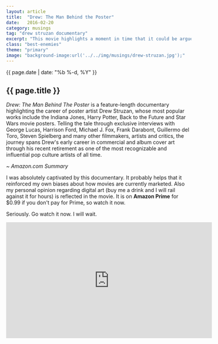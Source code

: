 ```yaml
---
layout: article
title:  "Drew: The Man Behind the Poster"
date:   2016-02-20
category: musings
tag: "drew struzan documentary"
excerpt: "This movie highlights a moment in time that it could be argued changed the very nature of how we engage in politics in the United States."
class: "best-enemies"
theme: "primary"
image: "background-image:url('../../img/musings/drew-struzan.jpg');"
---
```

<section class="header" style="{{page.image}}">
	<div class="content">
	<div class="span-3 col empty"></div>
	<div class="span-6 col">
		<p class="post-meta">{{ page.date | date: "%b %-d, %Y" }}</p>
		<h1>{{ page.title }}</h1>
		<p><em>Drew: The Man Behind The Poster</em> is a feature-length documentary highlighting the career of poster artist Drew Struzan, whose most popular works include the Indiana Jones, Harry Potter, Back to the Future and Star Wars movie posters. Telling the tale through exclusive interviews with George Lucas, Harrison Ford, Michael J. Fox, Frank Darabont, Guillermo del Toro, Steven Spielberg and many other filmmakers, artists and critics, the journey spans Drew's early career in commercial and album cover art through his recent retirement as one of the most recognizable and influential pop culture artists of all time.</p>
		<p class="text-right"><em>~ Amazon.com Summary</em></p>
	</div>
	<div class="span-3 col empty"></div>	
	</div>
</section>
<section class="code continued">
	<div class="content gutters">
		<div class="span-3 col empty"></div>
		<div class="span-6 col">
			<p>I was absolutely captivated by this documentary. It probably helps that it reinforced my own biases about how movies are currently marketed. Also my personal opinion regarding digital art (buy me a drink and I will rail against it for hours) is reflected in the movie. It is on <strong>Amazon Prime</strong> for $0.99 if you don't pay for Prime, so watch it now.</p>
			<p>Seriously. Go watch it now. I will wait.</p>
		</div>
		<div class="span-3 col empty"></div>	
	</div>
	<div class="content">
		<div class="span-3 col empty"></div>
		<div class="span-6 col">
			<div class="youtube">
				<iframe width="560" height="315" src="https://www.youtube.com/embed/a5WFRy9X8N4" frameborder="0" allowfullscreen></iframe>
		</div>
</div>
	<div class="span-3 col empty"></div>
	</div>
		<div class="divider"></div>	
</section>